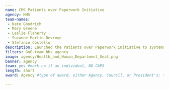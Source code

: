 ```yaml
---
name: CMS Patients over Paperwork Initiative
agency: HHS
team-names:
 - Kate Goodrich
 - Mary Greene
 - Leslie Flaherty
 - Suzanne Martin-Devroye
 - Stefanie Costello
description: Launched the Patients over Paperwork initiative to systematically identify and eliminate regulatory and administrative burden. As a result, the team has targeted over 1,000 areas of burden so far, resulting in billions of dollars and millions of hours saved.
filters: GoG-team hhs agency
image: agency/Health_and_Human_Department_Seal.png
banner: agency
team: yes #mark no if an individual, NO CAPS
length: short
award: Agency #type of award, either Agency, Council, or President's; this is case sensitive so make sure to match the options listed exactly. This section generates the format of the card

---
```

